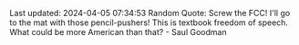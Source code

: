 Last updated: 2024-04-05 07:34:53
Random Quote: Screw the FCC! I'll go to the mat with those pencil-pushers! This is textbook freedom of speech. What could be more American than that? - Saul Goodman
